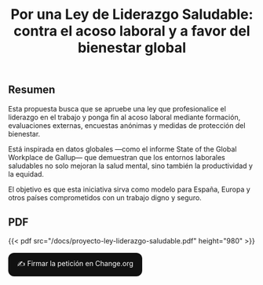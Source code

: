 ﻿---
title: "Por una Ley de Liderazgo Saludable: contra el acoso laboral y a favor del bienestar global"
url: "/iniciativa/"
summary: "Documento completo del proyecto"
draft: false
ShowToc: true
---

## Resumen
Esta propuesta busca que se apruebe una ley que profesionalice el liderazgo en el trabajo y ponga fin al acoso laboral mediante formación, evaluaciones externas, encuestas anónimas y medidas de protección del bienestar.

Está inspirada en datos globales —como el informe State of the Global Workplace de Gallup— que demuestran que los entornos laborales saludables no solo mejoran la salud mental, sino también la productividad y la equidad.

El objetivo es que esta iniciativa sirva como modelo para España, Europa y otros países comprometidos con un trabajo digno y seguro.


## PDF

{{< pdf src="/docs/proyecto-ley-liderazgo-saludable.pdf" height="980" >}}

<p style="margin:16px 0">
  <a href="https://chng.it/pKGCmcnBvD" target="_blank" rel="noopener"
     style="display:inline-block;padding:12px 18px;border-radius:12px;background:#111;color:#fff;text-decoration:none">
    ✍️ Firmar la petición en Change.org
  </a>
</p>
